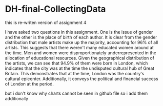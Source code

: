# DH-final-CollectingData
this is re-writen version of assignment 4

I have asked two questions in this assignment. One is the issue of gender and the other is the place of birth of each author.
It is clear from the gender distribution that male artists make up the majority, accounting for 96% of all artists. 
This suggests that there weren't many educated women around at the time.
Men and women were disproportionately underrepresented in the allocation of educational resources. 
Given the geographical distribution of the artists, we can see that 94.9% of them were born in London, 
which indicates that the city was at the time the undisputed cultural hub of Great Britain.
This demonstrates that at the time, London was the country's cultural epicenter. 
Additionally, it conveys the political and financial success of London at the period.

but i don't know why charts cannot be seen in github file
so i add them additionally
